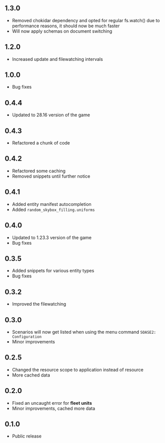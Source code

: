 ## 1.3.0
-   Removed chokidar dependency and opted for regular fs.watch() due to performance reasons, it should now be much faster
-   Will now apply schemas on document switching

## 1.2.0
-   Increased update and filewatching intervals

## 1.0.0
-   Bug fixes

## 0.4.4

-   Updated to 28.16 version of the game

## 0.4.3

-   Refactored a chunk of code

## 0.4.2

-   Refactored some caching
-   Removed snippets until further notice

## 0.4.1

-   Added entity manifest autocompletion
-   Added `random_skybox_filling.uniforms`

## 0.4.0

-   Updated to 1.23.3 version of the game
-   Bug fixes

## 0.3.5

-   Added snippets for various entity types
-   Bug fixes

## 0.3.2

-   Improved the filewatching

## 0.3.0

-   Scenarios will now get listed when using the menu command `SOASE2: Configuration`
-   Minor improvements

## 0.2.5

-   Changed the resource scope to application instead of resource
-   More cached data

## 0.2.0

-   Fixed an uncaught error for **fleet units**
-   Minor improvements, cached more data

## 0.1.0

-   Public release
